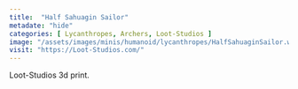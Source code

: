 ```yaml
---
title:  "Half Sahuagin Sailor"
metadate: "hide"
categories: [ Lycanthropes, Archers, Loot-Studios ]
image: "/assets/images/minis/humanoid/lycanthropes/HalfSahuaginSailor.webp"
visit: "https://Loot-Studios.com/"
---
```

Loot-Studios 3d print.